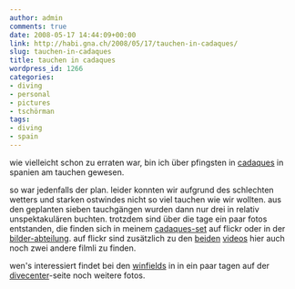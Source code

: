```yaml
---
author: admin
comments: true
date: 2008-05-17 14:44:09+00:00
link: http://habi.gna.ch/2008/05/17/tauchen-in-cadaques/
slug: tauchen-in-cadaques
title: tauchen in cadaques
wordpress_id: 1266
categories:
- diving
- personal
- pictures
- tschörman
tags:
- diving
- spain
---
```


wie vielleicht schon zu erraten war, bin ich über pfingsten in [cadaques](http://en.wikipedia.org/wiki/Cadaqu%C3%A9s) in spanien am tauchen gewesen.




so war jedenfalls der plan. leider konnten wir aufgrund des schlechten wetters und starken ostwindes nicht so viel tauchen wie wir wollten. aus den geplanten sieben tauchgängen wurden dann nur drei in relativ unspektakulären buchten. trotzdem sind über die tage ein paar fotos entstanden, die finden sich in meinem [cadaques-set](http://www.flickr.com/photos/habi/sets/72157605025257083/) auf flickr oder in der [bilder-abteilung](http://habi.gna.ch/pictures/). auf flickr sind zusätzlich zu den [beiden](http://habi.gna.ch/2008/05/14/ein-neugieriger-oktopus-und-jures-finger/) [videos](http://habi.gna.ch/2008/05/15/cadaques-express/) hier auch noch zwei andere filmli zu finden.




wen's interessiert findet bei den [winfields](http://fotos.thewinfields.ch/Ferien/Cadaques/) in in ein paar tagen auf der [divecenter](http://www.dck.ch/)-seite noch weitere fotos.



